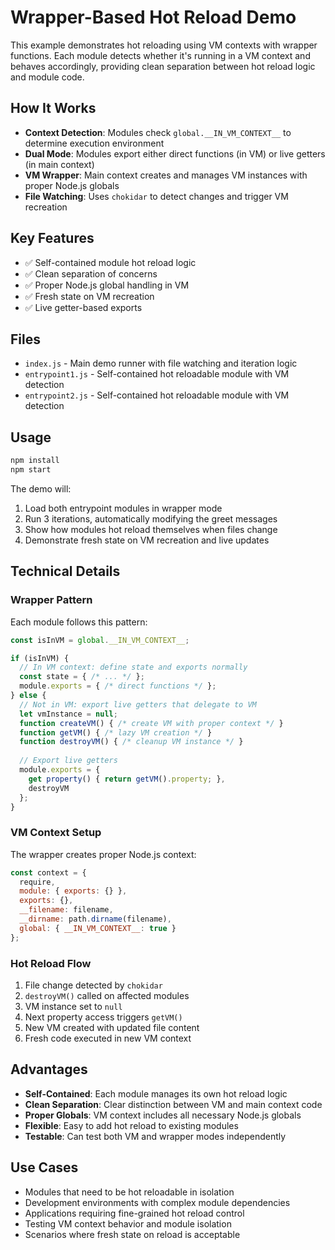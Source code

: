 # Wrapper-Based Hot Reload Demo

This example demonstrates hot reloading using VM contexts with wrapper functions. Each module detects whether it's running in a VM context and behaves accordingly, providing clean separation between hot reload logic and module code.

## How It Works

- **Context Detection**: Modules check `global.__IN_VM_CONTEXT__` to determine execution environment
- **Dual Mode**: Modules export either direct functions (in VM) or live getters (in main context)
- **VM Wrapper**: Main context creates and manages VM instances with proper Node.js globals
- **File Watching**: Uses `chokidar` to detect changes and trigger VM recreation

## Key Features

- ✅ Self-contained module hot reload logic
- ✅ Clean separation of concerns
- ✅ Proper Node.js global handling in VM
- ✅ Fresh state on VM recreation
- ✅ Live getter-based exports

## Files

- `index.js` - Main demo runner with file watching and iteration logic
- `entrypoint1.js` - Self-contained hot reloadable module with VM detection
- `entrypoint2.js` - Self-contained hot reloadable module with VM detection

## Usage

```bash
npm install
npm start
```

The demo will:
1. Load both entrypoint modules in wrapper mode
2. Run 3 iterations, automatically modifying the greet messages
3. Show how modules hot reload themselves when files change
4. Demonstrate fresh state on VM recreation and live updates

## Technical Details

### Wrapper Pattern

Each module follows this pattern:

```javascript
const isInVM = global.__IN_VM_CONTEXT__;

if (isInVM) {
  // In VM context: define state and exports normally
  const state = { /* ... */ };
  module.exports = { /* direct functions */ };
} else {
  // Not in VM: export live getters that delegate to VM
  let vmInstance = null;
  function createVM() { /* create VM with proper context */ }
  function getVM() { /* lazy VM creation */ }
  function destroyVM() { /* cleanup VM instance */ }
  
  // Export live getters
  module.exports = {
    get property() { return getVM().property; },
    destroyVM
  };
}
```

### VM Context Setup

The wrapper creates proper Node.js context:

```javascript
const context = {
  require,
  module: { exports: {} },
  exports: {},
  __filename: filename,
  __dirname: path.dirname(filename),
  global: { __IN_VM_CONTEXT__: true }
};
```

### Hot Reload Flow

1. File change detected by `chokidar`
2. `destroyVM()` called on affected modules
3. VM instance set to `null`
4. Next property access triggers `getVM()`
5. New VM created with updated file content
6. Fresh code executed in new VM context

## Advantages

- **Self-Contained**: Each module manages its own hot reload logic
- **Clean Separation**: Clear distinction between VM and main context code
- **Proper Globals**: VM context includes all necessary Node.js globals
- **Flexible**: Easy to add hot reload to existing modules
- **Testable**: Can test both VM and wrapper modes independently

## Use Cases

- Modules that need to be hot reloadable in isolation
- Development environments with complex module dependencies
- Applications requiring fine-grained hot reload control
- Testing VM context behavior and module isolation
- Scenarios where fresh state on reload is acceptable
